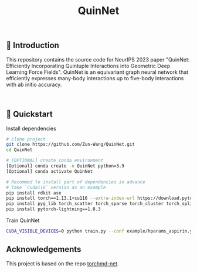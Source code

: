 <div align="center">

# QuinNet


</div>

<br>

## 📌  Introduction

This repository contains the source code for NeurIPS 2023 paper "QuinNet: Efficiently Incorporating Quintuple Interactions into Geometric Deep Learning Force Fields". QuinNet is an equivariant graph neural network that efficiently expresses many-body interactions up to five-body interactions with ab initio accuracy.

<br>


## 🚀  Quickstart

Install dependencies

```bash
# clone project
git clone https://github.com/Zun-Wang/QuinNet.git
cd QuinNet

# [OPTIONAL] create conda environment
[Optional] conda create -n QuinNet python=3.9
[Optional] conda activate QuinNet

# Recommed to install part of dependencies in advance
# Take `cuda116` version as an example
pip install rdkit ase
pip install torch==1.13.1+cu116 --extra-index-url https://download.pytorch.org/whl/cu116
pip install pyg_lib torch_scatter torch_sparse torch_cluster torch_spline_conv torch_geometric -f https://data.pyg.org/whl/torch-1.13.0+cu116.html
pip install pytorch-lightning==1.8.3
```

Train QuinNet

```bash
CUDA_VISIBLE_DEVICES=0 python train.py --conf example/hparams_aspirin.yaml
```


## Acknowledgements
This project is based on the repo [torchmd-net](https://github.com/torchmd/torchmd-net.git).
